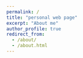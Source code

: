 ```yaml
---
permalink: /
title: "personal web page"
excerpt: "About me"
author_profile: true
redirect_from: 
  - /about/
  - /about.html
---
```


